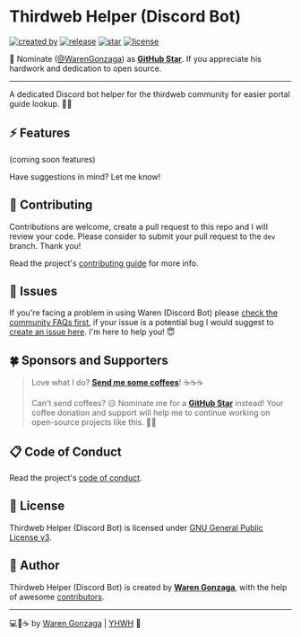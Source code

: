 # Thirdweb Helper (Discord Bot)

[![created by](https://img.shields.io/badge/created%20by-Waren%20Gonzaga-blue.svg?longCache=true&style=flat-square)](https://github.com/warengonzaga) [![release](https://img.shields.io/github/release/warengonzaga/thirdweb-helper-discord-bot.svg?style=flat-square)](https://github.com/warengonzaga/thirdweb-helper-discord-bot/releases) [![star](https://img.shields.io/github/stars/warengonzaga/thirdweb-helper-discord-bot.svg?style=flat-square)](https://github.com/warengonzaga/thirdweb-helper-discord-bot/stargazers) [![license](https://img.shields.io/github/license/warengonzaga/thirdweb-helper-discord-bot.svg?style=flat-square)](https://github.com/warengonzaga/thirdweb-helper-discord-bot/blob/main/license)

📢 Nominate ([@WarenGonzaga](https://warengonzaga.com)) as **[GitHub Star](https://stars.github.com/nominate)**. If you appreciate his hardwork and dedication to open source.

---

A dedicated Discord bot helper for the thirdweb community for easier portal guide lookup. 🤖🚀

## ⚡ Features

(coming soon features)

Have suggestions in mind? Let me know!

## 🎯 Contributing

Contributions are welcome, create a pull request to this repo and I will review your code. Please consider to submit your pull request to the `dev` branch. Thank you!

Read the project's [contributing guide](./CONTRIBUTING.md) for more info.

## 🐛 Issues

If you're facing a problem in using Waren (Discord Bot) please [check the community FAQs first](https://github.com/WarenGonzaga/thirdweb-helper-discord-bot/discussions?discussions_q=label%3Afaq), if your issue is a potential bug I would suggest to [create an issue here](https://github.com/warengonzaga/thirdweb-helper-discord-bot/issues/new). I'm here to help you! 😇

## 🍀 Sponsors and Supporters

> Love what I do? **[Send me some coffees](https://warengonzaga.com/donate)**! ☕☕☕
>
> Can't send coffees? 😥 Nominate me for a **[GitHub Star](https://stars.github.com/nominate)** instead!
> Your coffee donation and support will help me to continue working on open-source projects like this. 🙏😇

## 📋 Code of Conduct

Read the project's [code of conduct](./CODE_OF_CONDUCT.md).

## 📃 License

Thirdweb Helper (Discord Bot) is licensed under [GNU General Public License v3](https://opensource.org/licenses/GPL-3.0).

## 📝 Author

Thirdweb Helper (Discord Bot) is created by **[Waren Gonzaga](https://github.com/warengonzaga)**, with the help of awesome [contributors](https://github.com/warengonzaga/thirdweb-helper-discord-bot/graphs/contributors).

---

💻💖☕ by [Waren Gonzaga](https://warengonzaga.com) | [YHWH](https://youtu.be/9vh6Dz9oh8I?t=85) 🙏
